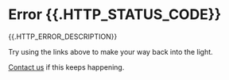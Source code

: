 # Error {{.HTTP_STATUS_CODE}}

{{.HTTP_ERROR_DESCRIPTION}}

Try using the links above to make your way back into the light.

[Contact us](mailto:dareau_l@epita.fr) if this keeps happening.
